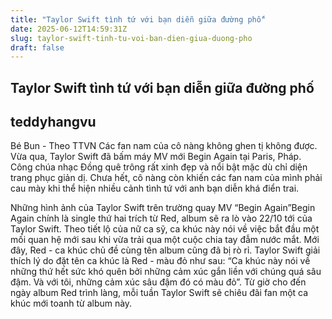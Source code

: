```yaml
---
title: "Taylor Swift tình tứ với bạn diễn giữa đường phố"
date: 2025-06-12T14:59:31Z
slug: taylor-swift-tinh-tu-voi-ban-dien-giua-duong-pho
draft: false
---
```


## Taylor Swift tình tứ với bạn diễn giữa đường phố

## teddyhangvu

Bé Bun - Theo TTVN
Các fan nam của cô nàng không ghen tị không được.
Vừa qua, Taylor Swift đã bấm máy MV mới Begin Again tại Paris, Pháp. Công chúa nhạc Đồng quê trông rất xinh đẹp và nổi bật mặc dù chỉ diện trang phục giản dị. Chưa hết, cô nàng còn khiến các fan nam của mình phải cau mày khi thể hiện nhiều cảnh tình tứ với anh bạn diễn khá điển trai.


Những hình ảnh của Taylor Swift trên trường quay MV “Begin Again”Begin Again chính là single thứ hai trích từ Red, album sẽ ra lò vào 22/10 tới của Taylor Swift. Theo tiết lộ của nữ ca sỹ, ca khúc này nói về việc bắt đầu một mối quan hệ mới sau khi vừa trải qua một cuộc chia tay đẫm nước mắt. Mới đây, Red - ca khúc chủ đề cùng tên album cũng đã bị rò rỉ. Taylor Swift giải thích lý do đặt tên ca khúc là Red - màu đỏ như sau: “Ca khúc này nói về những thứ hết sức khó quên bởi những cảm xúc gắn liền với chúng quá sâu đậm. Và với tôi, những cảm xúc sâu đậm đó có màu đỏ”. 
Từ giờ cho đến ngày album Red trình làng, mỗi tuần Taylor Swift sẽ chiêu đãi fan một ca khúc mới toanh từ album này.